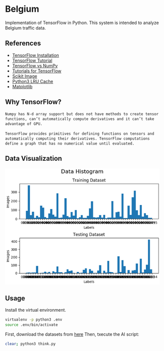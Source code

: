 # Belgium
Implementation of TensorFlow in Python.
This system is intended to analyze Belgium traffic data.

## References
- [TensorFlow Installation](https://www.tensorflow.org/install/pip)
- [TensorFlow Tutorial](https://www.datacamp.com/community/tutorials/tensorflow-tutorial)
- [TensorFlow vs NumPy](https://www.quora.com/What-is-the-difference-between-Numpy-and-TensorFlow)
- [Tutorials for TensorFlow](https://www.guru99.com/tensorflow-tutorial.html)
- [Scikit Image](https://scikit-image.org/)
- [Python3 LRU Cache](https://docs.python.org/dev/library/functools.html#functools.lru_cache)
- [Matplotlib](https://matplotlib.org/3.1.1/gallery/subplots_axes_and_figures/figure_title.html)

## Why TensorFlow?
```
Numpy has N-d array support but does not have methods to create tensor functions, can’t automatically compute derivatives and it can’t take advantage of GPU.

TensorFlow provides primitives for defining functions on tensors and automatically computing their derivatives. TensorFlow computations define a graph that has no numerical value until evaluated.
```

## Data Visualization
####
![histogram-alt](./data_histogram.png)

## Usage
Install the virtual environment.
```bash
virtualenv -p python3 .env
source .env/bin/activate
```
First, download the datasets from [here](http://btsd.ethz.ch/shareddata/)
Then, txecute the AI script:
```bash
clear; python3 think.py
```
